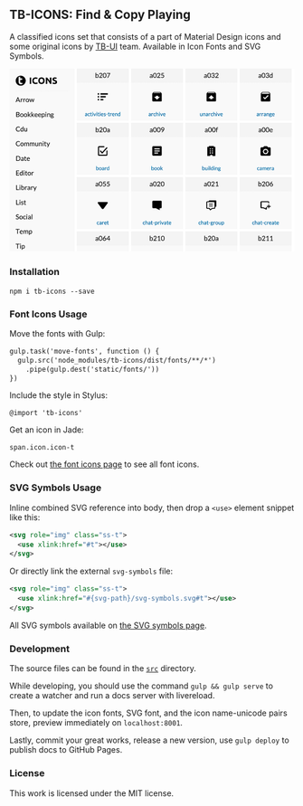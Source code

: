 ## TB-ICONS: Find & Copy Playing
A classified icons set that consists of a part of Material Design icons and some original icons by [TB-UI](https://www.github.com/teambition/tb-ui) team. Available in Icon Fonts and SVG Symbols.

![TB-Icons Logo](./images/tb-icons-screenshot.png)

### Installation
```
npm i tb-icons --save
```

### Font Icons Usage

Move the fonts with Gulp:
```
gulp.task('move-fonts', function () {
  gulp.src('node_modules/tb-icons/dist/fonts/**/*')
    .pipe(gulp.dest('static/fonts/'))
})
```

Include the style in Stylus:

```
@import 'tb-icons'
```

Get an icon in Jade:
```
span.icon.icon-t
```

Check out [the font icons page](http://teambition.github.io/TB-Icons/font-icons/) to see all font icons.

### SVG Symbols Usage
Inline combined SVG reference into body, then drop a `<use>` element snippet like this:

``` xml
<svg role="img" class="ss-t">
  <use xlink:href="#t"></use>
</svg>
```

Or directly link the external `svg-symbols` file:
``` xml
<svg role="img" class="ss-t">
  <use xlink:href="#{svg-path}/svg-symbols.svg#t"></use>
</svg>
```

All SVG symbols available on [the SVG symbols page](http://teambition.github.io/TB-Icons/svg-symbols/).

### Development
The source files can be found in the [`src`](src) directory.

While developing, you should use the command `gulp && gulp serve` to create a watcher and run a docs server with livereload.

Then, to update the icon fonts, SVG font, and the icon name-unicode pairs store, preview immediately on `localhost:8001`.

Lastly, commit your great works, release a new version, use `gulp deploy` to publish docs to GitHub Pages.

### License
This work is licensed under the MIT license.
